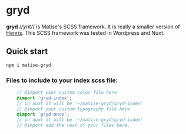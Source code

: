 # gryd

**gryd** /*/χrit/*/ is Matise's SCSS framework. It is really a smaller version of [Henris](https://henris.style/).
This SCSS framework was tested in Wordpress and Nuxt.

## Quick start
```bash
npm i matise-gryd
```

### Files to include to your index scss file:
```sass
	// @import your custom color file here
	@import 'gryd-index';
	// in nuxt it will be '~/matise-gryd/gryd-index'
	// @import your custom typography file here
	@import 'gryd-once';
	// in nuxt it will be '~/matise-gryd/gryd-index'
	// @import add the rest of your files here.
```
